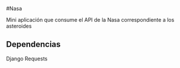 #Nasa

Mini aplicación que consume el API de la Nasa correspondiente a los asteroides

## Dependencias

Django
Requests
